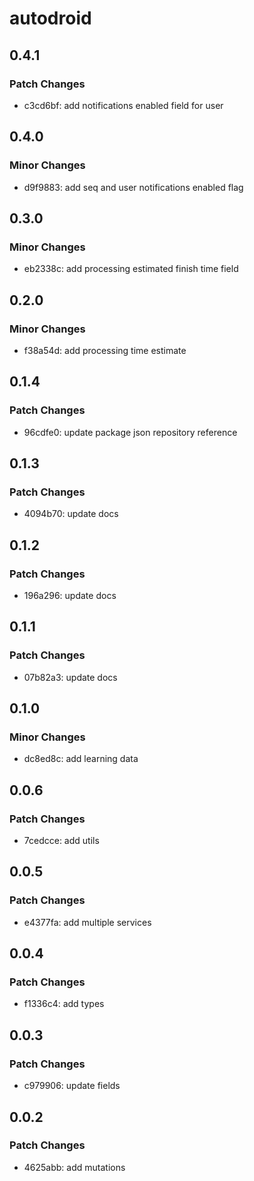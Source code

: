 # autodroid

## 0.4.1

### Patch Changes

- c3cd6bf: add notifications enabled field for user

## 0.4.0

### Minor Changes

- d9f9883: add seq and user notifications enabled flag

## 0.3.0

### Minor Changes

- eb2338c: add processing estimated finish time field

## 0.2.0

### Minor Changes

- f38a54d: add processing time estimate

## 0.1.4

### Patch Changes

- 96cdfe0: update package json repository reference

## 0.1.3

### Patch Changes

- 4094b70: update docs

## 0.1.2

### Patch Changes

- 196a296: update docs

## 0.1.1

### Patch Changes

- 07b82a3: update docs

## 0.1.0

### Minor Changes

- dc8ed8c: add learning data

## 0.0.6

### Patch Changes

- 7cedcce: add utils

## 0.0.5

### Patch Changes

- e4377fa: add multiple services

## 0.0.4

### Patch Changes

- f1336c4: add types

## 0.0.3

### Patch Changes

- c979906: update fields

## 0.0.2

### Patch Changes

- 4625abb: add mutations

